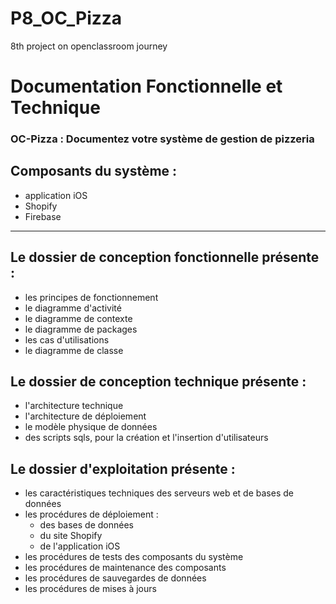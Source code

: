 # P8_OC_Pizza
8th project on openclassroom journey


# Documentation Fonctionnelle et Technique



### OC-Pizza : Documentez votre système de gestion de pizzeria



## Composants du système :

+ application iOS 
+ Shopify
+ Firebase


---


##  Le dossier de conception fonctionnelle  présente :
   + les principes de fonctionnement
   + le diagramme d'activité
   + le diagramme de contexte
   + le diagramme de packages
   + les cas d'utilisations
   + le diagramme de classe
  

## Le dossier de conception technique présente :
   + l'architecture technique
   + l'architecture de déploiement
   + le modèle physique de données
   + des scripts sqls, pour la création et l'insertion d'utilisateurs
   

##  Le dossier d'exploitation présente :
   + les caractéristiques techniques des serveurs web et de bases de données
   + les procédures de déploiement :
     + des bases de données
     + du site Shopify
     + de l'application iOS 
   + les procédures de tests des composants du système
   + les procédures de maintenance des composants
   + les procédures de sauvegardes de données
   + les procédures de mises à jours
  
